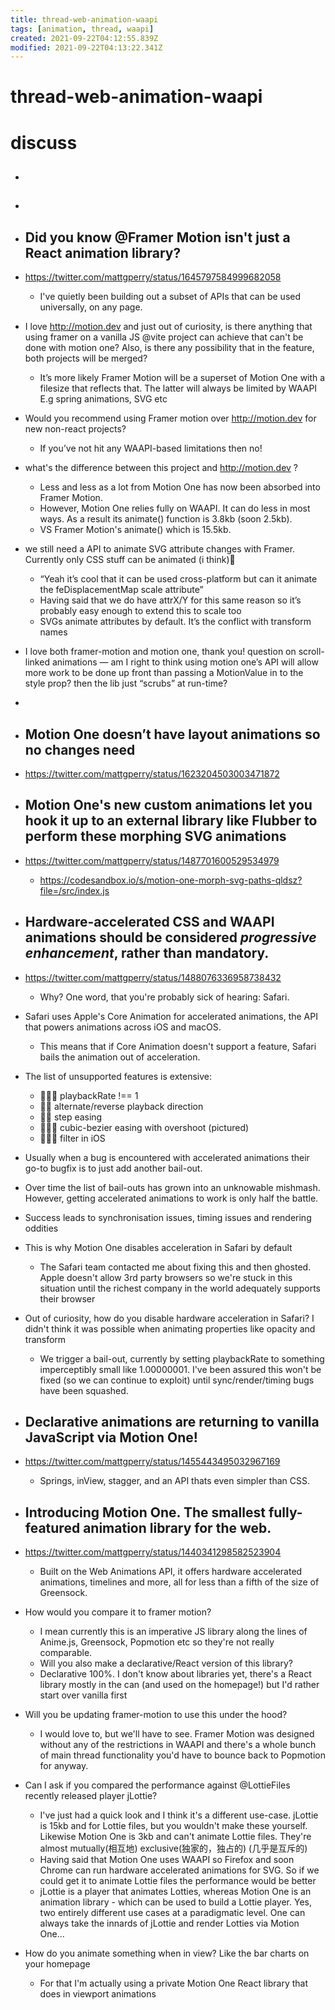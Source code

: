 ```yaml
---
title: thread-web-animation-waapi
tags: [animation, thread, waapi]
created: 2021-09-22T04:12:55.839Z
modified: 2021-09-22T04:13:22.341Z
---
```


# thread-web-animation-waapi

# discuss

- ## 

- ## 

- ## Did you know @Framer Motion isn't just a React animation library? 
- https://twitter.com/mattgperry/status/1645797584999682058
  - I've quietly been building out a subset of APIs that can be used universally, on any page.
- I love http://motion.dev and just out of curiosity, is there anything that using framer on a vanilla JS @vite project can achieve that can't be done with motion one? Also, is there any possibility that in the feature, both projects will be merged?
  - It’s more likely Framer Motion will be a superset of Motion One with a filesize that reflects that. The latter will always be limited by WAAPI E.g spring animations, SVG etc

- Would you recommend using Framer motion over http://motion.dev for new non-react projects?
  - If you’ve not hit any WAAPI-based limitations then no!

- what's the difference between this project and http://motion.dev ?
  - Less and less as a lot from Motion One has now been absorbed into Framer Motion.
  - However, Motion One relies fully on WAAPI. It can do less in most ways. As a result its animate() function is 3.8kb (soon 2.5kb).
  - VS Framer Motion's animate() which is 15.5kb.

- we still need a API to animate SVG attribute changes with Framer. Currently only CSS stuff can be animated (i think)🙂
  - “Yeah it’s cool that it can be used cross-platform but can it animate the feDisplacementMap scale attribute”
  - Having said that we do have attrX/Y for this same reason so it’s probably easy enough to extend this to scale too
  - SVGs animate attributes by default. It’s the conflict with transform names

- I love both framer-motion and motion one, thank you! question on scroll-linked animations — am I right to think using motion one’s API will allow more work to be done up front than passing a MotionValue in to the style prop? then the lib just “scrubs” at run-time?
- 

- ## Motion One doesn’t have layout animations so no changes need
- https://twitter.com/mattgperry/status/1623204503003471872

- ## Motion One's new custom animations let you hook it up to an external library like Flubber to perform these morphing SVG animations
- https://twitter.com/mattgperry/status/1487701600529534979
  - https://codesandbox.io/s/motion-one-morph-svg-paths-qldsz?file=/src/index.js

- ## Hardware-accelerated CSS and WAAPI animations should be considered *progressive enhancement*, rather than mandatory. 
- https://twitter.com/mattgperry/status/1488076336958738432
  - Why? One word, that you're probably sick of hearing: Safari.
- Safari uses Apple's Core Animation for accelerated animations, the API that powers animations across iOS and macOS.
  - This means that if Core Animation doesn't support a feature, Safari bails the animation out of acceleration.
- The list of unsupported features is extensive:
  - 🙅🏾‍♀️ playbackRate !== 1
  - 🙅‍♂️ alternate/reverse playback direction
  - 🙅🏻 step easing
  - 🙅🏿‍♂️ cubic-bezier easing with overshoot (pictured)
  - 🙅🏼‍♀️ filter in iOS
- Usually when a bug is encountered with accelerated animations their go-to bugfix is to just add another bail-out.
- Over time the list of bail-outs has grown into an unknowable mishmash. However, getting accelerated animations to work is only half the battle.
- Success leads to synchronisation issues, timing issues and rendering oddities
- This is why Motion One disables acceleration in Safari by default
  - The Safari team contacted me about fixing this and then ghosted. Apple doesn't allow 3rd party browsers so we're stuck in this situation until the richest company in the world adequately supports their browser

- Out of curiosity, how do you disable hardware acceleration in Safari? I didn't think it was possible when animating properties like opacity and transform 
  - We trigger a bail-out, currently by setting playbackRate to something imperceptibly small like 1.00000001. I've been assured this won't be fixed (so we can continue to exploit) until sync/render/timing bugs have been squashed.

- ## Declarative animations are returning to vanilla JavaScript via Motion One!
- https://twitter.com/mattgperry/status/1455443495032967169
  - Springs, inView, stagger, and an API thats even simpler than CSS.

- ## Introducing Motion One. The smallest fully-featured animation library for the web.
- https://twitter.com/mattgperry/status/1440341298582523904
  - Built on the Web Animations API, it offers hardware accelerated animations, timelines and more, all for less than a fifth of the size of Greensock.
- How would you compare it to framer motion?
  - I mean currently this is an imperative JS library along the lines of Anime.js, Greensock, Popmotion etc so they're not really comparable.
  - Will you also make a declarative/React version of this library?
  - Declarative 100%. I don't know about libraries yet, there's a React library mostly in the can (and used on the homepage!) but I'd rather start over vanilla first
- Will you be updating framer-motion to use this under the hood?
  - I would love to, but we'll have to see. Framer Motion was  designed without any of the restrictions in WAAPI and there's a whole bunch of main thread functionality you'd have to bounce back to Popmotion for anyway.
- Can I ask if you compared the performance against @LottieFiles recently released player jLottie?
  - I've just had a quick look and I think it's a different use-case. jLottie is 15kb and for Lottie files, but you wouldn't make these yourself. Likewise Motion One is 3kb and can't animate Lottie files. They're almost mutually(相互地) exclusive(独家的，独占的) (几乎是互斥的)
  - Having said that Motion One uses WAAPI so Firefox and soon Chrome can run hardware accelerated animations for SVG. So if we could get it to animate Lottie files the performance would be better
  - jLottie is a player that animates Lotties, whereas Motion One is an animation library - which can be used to build a Lottie player. Yes, two entirely different use cases at a paradigmatic level. One can always take the innards of jLottie and render Lotties via Motion One...
- How do you animate something when in view? Like the bar charts on your homepage
  - For that I'm actually using a private Motion One React library that does in viewport animations
